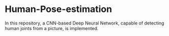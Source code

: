 # Human-Pose-estimation
In this repository, a CNN-based Deep Neural Network, capable of detecting human joints from a picture, is implemented.
